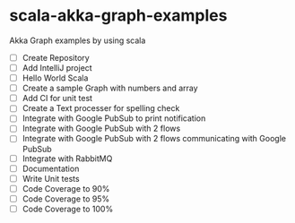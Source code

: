 # scala-akka-graph-examples
Akka Graph examples by using scala

- [ ] Create Repository
- [ ] Add IntelliJ project
- [ ] Hello World Scala
- [ ] Create a sample Graph with numbers and array
- [ ] Add CI for unit test
- [ ] Create a Text processer for spelling check
- [ ] Integrate with Google PubSub to print notification
- [ ] Integrate with Google PubSub with 2 flows
- [ ] Integrate with Google PubSub with 2 flows communicating with Google PubSub
- [ ] Integrate with RabbitMQ
- [ ] Documentation
- [ ] Write Unit tests
- [ ] Code Coverage to 90%
- [ ] Code Coverage to 95%
- [ ] Code Coverage to 100%
